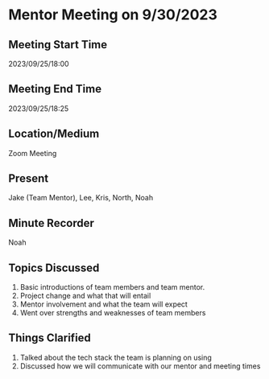 # Mentor Meeting on 9/30/2023

## Meeting Start Time

2023/09/25/18:00

## Meeting End Time

2023/09/25/18:25

## Location/Medium

Zoom Meeting

## Present

Jake (Team Mentor), Lee, Kris, North, Noah 

## Minute Recorder

Noah

## Topics Discussed

1. Basic introductions of team members and team mentor.
2. Project change and what that will entail
3. Mentor involvement and what the team will expect
4. Went over strengths and weaknesses of team members

## Things Clarified

1. Talked about the tech stack the team is planning on using
2. Discussed how we will communicate with our mentor and meeting times
